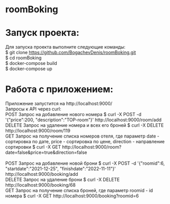 # roomBoking
# Запуск проекта:
Для запуска проекта выполните следующие команды:
<br>
$ git clone https://github.com/BogachevDenis/roomBoking.git
<br>
$ cd roomBoking
<br>
$ docker-compose build
<br>
$ docker-compose up
<br>
# Работа с приложением:
Приложение запустится на http://localhost:9000/
<br>
Запросы к API через curl:
<br>
POST Запрос на добавление нового номера
$ curl -X POST -d '{"price":200, "description":"TOP-room"}'  http://localhost:9000/room/add
<br>
DELETE  Запрос на удаление номера и всех его броней
$ curl -X DELETE  http://localhost:9000/room/119
<br>
GET  Запрос на получение списка номеров отеля, где параметр date - сортировка по дате, price - сортировка по цене, direction - направление сортировки
$ curl -X GET  http://localhost:9000/room?date=false&price=true&direction=false
<br>
<br>
POST Запрос на добавление новой брони
$ curl -X POST -d '{"roomid":6, "startdate":"2021-12-25", "finishdate":"2022-11-11"}'  http://localhost:9000/booking/add
<br>
DELETE  Запрос на удаление брони
$ curl -X DELETE  http://localhost:9000/booking/68
<br>
GET  Запрос на получение списка броней, где параметр roomid - id номера
$ curl -X GET  http://localhost:9000/booking?roomid=6

